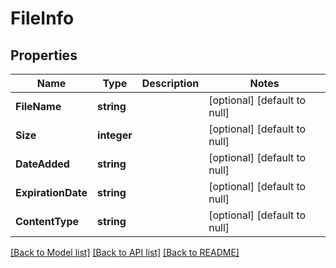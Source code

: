 # FileInfo

## Properties
Name | Type | Description | Notes
------------ | ------------- | ------------- | -------------
**FileName** | **string** |  | [optional] [default to null]
**Size** | **integer** |  | [optional] [default to null]
**DateAdded** | **string** |  | [optional] [default to null]
**ExpirationDate** | **string** |  | [optional] [default to null]
**ContentType** | **string** |  | [optional] [default to null]

[[Back to Model list]](../README.md#documentation-for-models) [[Back to API list]](../README.md#documentation-for-api-endpoints) [[Back to README]](../README.md)


